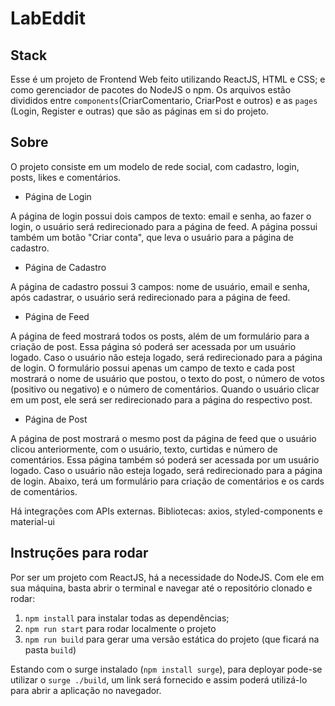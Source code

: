 # LabEddit

## Stack
Esse é um projeto de Frontend Web feito utilizando ReactJS, HTML e CSS; 
e como gerenciador de pacotes do NodeJS o npm. Os arquivos estão divididos
entre `components`(CriarComentario, CriarPost e outros) e as `pages` (Login,
Register e outras) que são as páginas em si do projeto. 

## Sobre

O projeto consiste em um modelo de rede social, com cadastro, login, posts,
likes e comentários.

- Página de Login

A página de login possui dois campos de texto: email e senha, ao fazer o login, 
o usuário será redirecionado para a página de feed.
A página possui também um botão "Criar conta", que leva o usuário para a página 
de cadastro.

- Página de Cadastro

A página de cadastro possui 3 campos: nome de usuário, email e senha, após 
cadastrar, o usuário será redirecionado para a página de feed.

- Página de Feed

A página de feed mostrará todos os posts, além de um formulário para 
a criação de post.
Essa página só poderá ser acessada por um usuário logado. Caso o usuário não 
esteja logado, será redirecionado para a página de login.
O formulário possui apenas um campo de texto e cada post mostrará o nome de 
usuário que postou, o texto do post, o número de votos (positivo ou negativo) 
e o número de comentários.
Quando o usuário clicar em um post, ele será ser redirecionado para a 
página do respectivo post.

- Página de Post

A página de post mostrará o mesmo post da página de feed que o usuário 
clicou anteriormente, com o usuário, texto, curtidas e número de comentários.
Essa página também só poderá ser acessada por um usuário logado. Caso o usuário 
não esteja logado, será redirecionado para a página de login.
Abaixo, terá um formulário para criação de comentários e os cards de comentários.

Há integrações com APIs externas. Bibliotecas: axios, styled-components e 
material-ui

## Instruções para rodar
Por ser um projeto com ReactJS, há a necessidade do NodeJS. Com ele em 
sua máquina, basta abrir o terminal e navegar até o repositório clonado e 
rodar:

1. `npm install` para instalar todas as dependências;
1. `npm run start` para rodar localmente o projeto
1. `npm run build` para gerar uma versão estática do projeto 
(que ficará na pasta `build`)

Estando com o surge instalado (`npm install surge`), para deployar pode-se utilizar 
o `surge ./build`, um link será fornecido e assim poderá utilizá-lo para abrir a 
aplicação no navegador.
